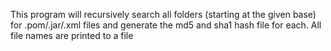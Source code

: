 This program will recursively search all folders (starting at the given
base) for .pom/.jar/.xml files and generate the md5 and sha1 hash file
for each. All file names are printed to a file